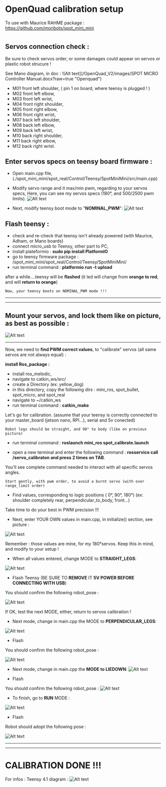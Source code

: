 # OpenQuad calibration setup
To use with Maurice RAHME package : https://github.com/moribots/spot_mini_mini
#

Servos connection check :
------------------------------
Be sure to check servos order, or some damages could appear on servos or plastic robot strucure !

See Mano diagram, in doc :
![Alt text](/OpenQuad_V2/images/SPOT MICRO Controller Manual.docx?raw=true "Openquad")


- M01 front left shoulder, ( pin 1 on board, where teensy is plugged ! )
- M02 front left elbow,
- M03 front left wrist,
- M04 front right shoulder,
- M05 front right elbow,
- M06 front right wrist,
- M07 back left shoulder,
- M08 back left elbow,
- M09 back left wrist,
- M10 back right shoulder,
- M11 back right elbow,
- M12 back right wrist.

 
Enter servos specs on teensy board firmware :
------------------

- Open main.cpp file, (./spot_mini_mini/spot_real/Control/Teensy/SpotMiniMini/src/main.cpp)

- Modify servo range and it max/min pwm, regarding to your servos specs,
Here, you can see my servos specs (180°, and 500/2500 pwm limits).
![Alt text](/OpenQuad_V2/images/main_servo_specs.png?raw=true "Openquad")


- Next, modify teensy boot mode to "**NOMINAL_PWM**": 
![Alt text](/OpenQuad_V2/images/main_nominal.png?raw=true "Openquad")


Flash teensy :
------------------

- check and re-check that teensy isn't already powered (with Maurice, Adham, or Mano boards)
- connect micro_usb to Teensy, other part to PC,
- install plateformio : **sudo pip install PlatformIO**
- go to teensy firmware package : /spot_mini_mini/spot_real/Control/Teensy/SpotMiniMini/
- run terminal command : **platformio run -t upload**

after a while....teensy will be **flashed** (it led will change from **orange to red**, and will **return to orange**)

	Now, your teensy boots on NOMINAL_PWM mode !!!

------------------
------------------

Mount your servos, and lock them like on picture, as best as possible :
------------------

![Alt text](/OpenQuad_V2/images/straight_pose.png?raw=true "Openquad")


------------------



Now, we need to **find PWM correct values**, to "calibrate" servos (all same servos are not always equal) :

**install Ros_package :**

- install ros_melodic,
- navigate to catkin_ws/src/
- create a Directory (ex: yellow_dog)
- in this directory, copy the following dirs : mini_ros, spot_bullet, spot_micro, and spot_real
- navigate to ~/catkin_ws
- run terminal command : **catkin_make**

Let's go for calibration. (assume that your teensy is correctly connected to your master_board (jetson nano, RPI...), serial and 5v conected)

	Robot legs should be straight, and 90° to body (like on previous picture)

- run terminal command : **roslaunch mini_ros spot_calibrate.launch**

- open a new terminal and enter the following command : **rosservice call /servo_calibraton   and press 2 times on TAB**.

You'll see complete command needed to interact with all specific servos angles.


	Start gently, with pwm order, to avoid a burnt servo (with over range_limit order)

- Find values, corresponding to logic positions ( 0°, 90°, 180°) (ex: shoulder completely rear, perpendicular_to_body, front...)

Take time to do your best in PWM precision !!!

- Next, enter YOUR OWN values in main.cpp, in initialize() section, see picture :

![Alt text](/OpenQuad_V2/images/main_initialize.png?raw=true "Openquad")


Remember : those values are mine, for my 180°servos. Keep this in mind, and modify to your setup !

- When all values entered, change MODE to **STRAIGHT_LEGS**:

![Alt text](/OpenQuad_V2/images/main_straight.png?raw=true "Openquad")

- Flash Teensy (BE SURE TO **REMOVE** IT **5V POWER  BEFORE CONNECTING WITH USB**)

You should confirm the following robot_pose :

![Alt text](/OpenQuad_V2/images/straight_pose.png?raw=true "Openquad")

If OK, test the next MODE, either, return to servos calibration !


- Next mode, change in main.cpp the MODE to **PERPENDICULAR_LEGS**:

![Alt text](/OpenQuad_V2/images/main_perpendicular.png?raw=true "Openquad")

- Flash

You should confirm the following robot_pose :

![Alt text](/OpenQuad_V2/images/perpendicular_pose.png?raw=true "Openquad")



- Next mode, change in main.cpp the **MODE to LIEDOWN**:
![Alt text](/OpenQuad_V2/images/main_liedown.png?raw=true "Openquad")

- Flash

You should confirm the following robot_pose :
![Alt text](/OpenQuad_V2/images/liedown_pose.png?raw=true "Openquad")



- To finish, go to **RUN** MODE :

![Alt text](/OpenQuad_V2/images/main_run.png?raw=true "Openquad")

- Flash

Robot should adopt the following pose :

![Alt text](/OpenQuad_V2/images/run_pose.png?raw=true "Openquad")

------------------
------------------

# CALIBRATION DONE !!!

For infos : Teensy 4.1 diagram :
![Alt text](/OpenQuad_V2/images/teensy41.png?raw=true "Openquad")

